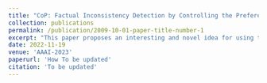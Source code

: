```yaml
---
title: "CoP: Factual Inconsistency Detection by Controlling the Preference"
collection: publications
permalink: /publication/2009-10-01-paper-title-number-1
excerpt: "This paper proposes an interesting and novel idea for using tweaked model behavior as an evaluation for factual consistency. The paper demonstrates the SOTA performance on the corresponding task.[NJUNLP Group](http://nlp.nju.edu.cn/homepage)" 
date: 2022-11-19
venue: 'AAAI-2023'
paperurl: 'How To be updated'
citation: 'To be updated'
---
```



